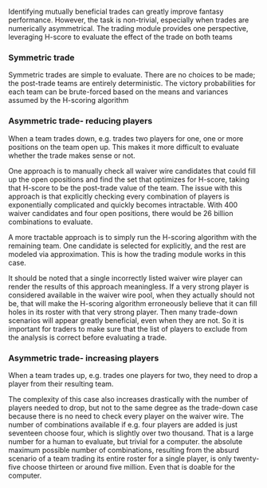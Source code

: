 Identifying mutually beneficial trades can greatly improve fantasy performance. However, the task is non-trivial, especially when trades are numerically asymmetrical. The trading module provides one perspective, leveraging H-score to evaluate the effect of the trade on both teams

### Symmetric trade

Symmetric trades are simple to evaluate. There are no choices to be made; the post-trade teams are entirely deterministic. The victory probabilities for each team can be brute-forced based on the means and variances assumed by the H-scoring algorithm

### Asymmetric trade- reducing players

When a team trades down, e.g. trades two players for one, one or more positions on the team open up. This makes it more difficult to evaluate whether the trade makes sense or not. 

One approach is to manually check all waiver wire candidates that could fill up the open opositions and find the set that optimizes for H-score, taking that H-score to be the post-trade value of the team. The issue with this approach is that explicitly checking every combination of players is exponentially complicated and quickly becomes intractable. With $400$ waiver candidates and four open positions, there would be 26 billion combinations to evaluate. 

A more tractable approach is to simply run the H-scoring algorithm with the remaining team. One candidate is selected for explicitly, and the rest are modeled via approximation. This is how the trading module works in this case.

It should be noted that a single incorrectly listed waiver wire player can render the results of this approach meaningless. If a very strong player is considered available in the waiver wire pool, when they actually should not be, that will make the H-scoring algorithm erroneously believe that it can fill holes in its roster with that very strong player. Then many trade-down scenarios will appear greatly beneficial, even when they are not. So it is important for traders to make sure that the list of players to exclude from the analysis is correct before evaluating a trade. 

### Asymmetric trade- increasing players

When a team trades up, e.g. trades one players for two, they need to drop a player from their resulting team. 

The complexity of this case also increases drastically with the number of players needed to drop, but not to the same degree as the trade-down case because there is no need to check every player on the waiver wire. The number of combinations available if e.g. four players are added is just seventeen choose four, which is slightly over two thousand. That is a large number for a human to evaluate, but trivial for a computer. the absolute maximum possible number of combinations, resulting from the absurd scenario of a team trading its entire roster for a single player, is only twenty-five choose thirteen or around five million. Even that is doable for the computer. 

